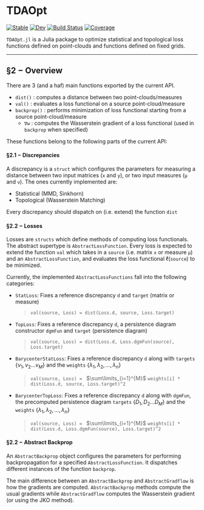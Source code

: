 # TDAOpt

[![Stable](https://img.shields.io/badge/docs-stable-blue.svg)](https://sidv23.github.io/TDAOpt.jl/stable/)
[![Dev](https://img.shields.io/badge/docs-dev-blue.svg)](https://sidv23.github.io/TDAOpt.jl/dev/)
[![Build Status](https://github.com/sidv23/TDAOpt.jl/actions/workflows/CI.yml/badge.svg?branch=main)](https://github.com/sidv23/TDAOpt.jl/actions/workflows/CI.yml?query=branch%3Amain)
[![Coverage](https://codecov.io/gh/sidv23/TDAOpt.jl/branch/main/graph/badge.svg)](https://codecov.io/gh/sidv23/TDAOpt.jl)


`TDAOpt.jl` is a Julia package to optimize statistical and topological loss functions defined on point-clouds and functions defined on fixed grids. 



---

## §2 $-$ Overview

There are 3 (and a haf) main functions exported by the current API.

* `dist()` : computes a distance between two point-clouds/measures
* `val()` : evaluates a loss functional on a source point-cloud/measure
* `backprop()` : performs minimization of loss functional starting from a source point-cloud/measure
    * `∇w` : computes the Wasserstein gradient of a loss functional (used in `backprop` when specified)

These functions belong to the following parts of the current API:

#### §2.1 $-$ Discrepancies

A discrepancy is a `struct` which configures the parameters for measuring a distance between two input matrices (`x` and `y`), or two input measures (`μ` and `ν`). The ones currently implemented are:

* Statistical (MMD, Sinkhorn)
* Topological (Wasserstein Matching)

Every discrepancy should dispatch on (i.e. extend) the function `dist`


#### §2.2 $-$ Losses

Losses are `structs` which define methods of computing loss functionals. The abstract supertype is `AbstractLossFunction`. Every loss is expected to extend the function `val` which takes in a `source` (i.e. matrix `x` or measure `μ`) and an `AbstractLossFunction`, and evaluates the loss functional $\ell(\texttt{source})$ to be minimized.



Currently, the implemented `AbstractLossFunctions` fall into the following categories:

* `StatLoss`: Fixes a reference discrepancy `d` and `target` (matrix or measure)
    
    > `val(source, Loss) = dist(Loss.d, source, Loss.target)`


* `TopLoss`: Fixes a reference discrepancy `d`, a persistence diagram constructor `dgmFun` and `target` (persistence diagram)

    > `val(source, Loss) = dist(Loss.d, Loss.dgmFun(source), Loss.target)`

* `BarycenterStatLoss`: Fixes a reference discrepancy `d` along with `targets` $\{\nu_1, \nu_2 \dots \nu_M\}$ and the `weights` $\{\lambda_1, \lambda_2, \dots, \lambda_n\}$

    > `val(source, Loss) = ` $\sum\limits_{i=1}^{M}$ `weights[i] * dist(Loss.d, source, Loss.target)^2`


* `BarycenterTopLoss`: Fixes a reference discrepancy `d` along with `dgmFun`, the precomputed persistence diagram `targets` $\{D_1, D_2 \dots D_M\}$ and the `weights` $\{\lambda_1, \lambda_2, \dots, \lambda_n\}$

    > `val(source, Loss) = ` $\sum\limits_{i=1}^{M}$ `weights[i] * dist(Loss.d, Loss.dgmFun(source), Loss.target)^2`

#### §2.2 $-$ Abstract Backprop

An `AbstractBackprop` object configures the parameters for performing backpropagation for a specified `AbstractLossFunction`. It dispatches different instances of the function `backprop`.


The main difference between an `AbstractBackprop` and `AbstractGradflow` is how the gradients are computed. `AbstractBackprop` methods compute the usual gradients while `AbstractGradflow` computes the Wasserstein gradient (or using the JKO method).